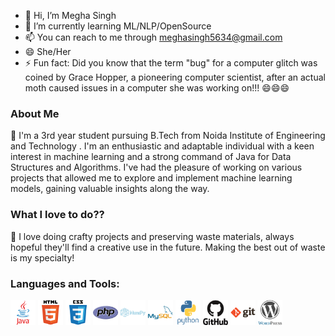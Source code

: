 - 👋 Hi, I’m Megha Singh
- 🌱 I’m currently learning ML/NLP/OpenSource
- 📫 You can reach to me through meghasingh5634@gmail.com
- 😄 She/Her
- ⚡ Fun fact: Did you know that the term "bug" for a computer glitch was coined by Grace Hopper, a pioneering computer scientist, after an actual moth caused issues in a computer she was working on!!! 😄😄😄
### About Me
🌱 I'm a 3rd year student pursuing B.Tech from Noida Institute of Engineering and Technology . I'm an enthusiastic and adaptable individual with a keen interest in machine learning and a strong command of Java for Data Structures and Algorithms. I've had the pleasure of working on various projects that allowed me to explore and implement machine learning models, gaining valuable insights along the way. 
### What I love to do??
🎨 I love doing crafty projects and preserving waste materials, always hopeful they'll find a creative use in the future. Making the best out of waste is my specialty!

<h3 align="left">Languages and Tools:</h3>
<p align="left"><img src="https://github.com/devicons/devicon/blob/master/icons/java/java-original-wordmark.svg" alt="java" width="40" height="40"/> 
                <img src="https://github.com/devicons/devicon/blob/master/icons/html5/html5-original-wordmark.svg" alt="html5" width="40" height="40"/>  
                <img src="https://github.com/devicons/devicon/blob/master/icons/css3/css3-original-wordmark.svg" alt="css" width="40" height="40"/> 
                <img src="https://github.com/devicons/devicon/blob/master/icons/php/php-original.svg" alt="php" width="40" height="40"/> 
                <img src="https://github.com/devicons/devicon/blob/master/icons/numpy/numpy-line-wordmark.svg" alt="numpy" width="40" height="40"/> 
                <img src="https://github.com/devicons/devicon/blob/master/icons/mysql/mysql-original-wordmark.svg" alt="mysql" width="40" height="40"/>
                <img src="https://github.com/devicons/devicon/blob/master/icons/python/python-original-wordmark.svg" alt="python" width="40" height="40"/> 
                 <img src="https://github.com/devicons/devicon/blob/master/icons/github/github-original-wordmark.svg" alt="github" width="40" height="40"/> 
                <img src="https://github.com/devicons/devicon/blob/master/icons/git/git-original-wordmark.svg" alt="git" width="40" height="40"/> 
                <img src="https://github.com/devicons/devicon/blob/master/icons/wordpress/wordpress-original.svg" alt="wordpress" width="40" height="40"/> 
                 </p>


<!---
MeghaSingh-5634/MeghaSingh-5634 is a ✨ special ✨ repository because its `README.md` (this file) appears on your GitHub profile.
You can click the Preview link to take a look at your changes.
--->
 


